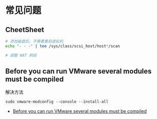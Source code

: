 # 常见问题

## CheetSheet

```sh
# 添加磁盘后，不需要重启虚拟机
echo "- - -" | tee /sys/class/scsi_host/host*/scan

# 调整 NAT 网段

```

## Before you can run VMware several modules must be compiled

解决方法

```
sudo vmware-modconfig --console --install-all
```

- [Before you can run VMware several modules must be compiled](https://unix.stackexchange.com/questions/439529/before-you-can-run-vmware-several-modules-must-be-compiled)
